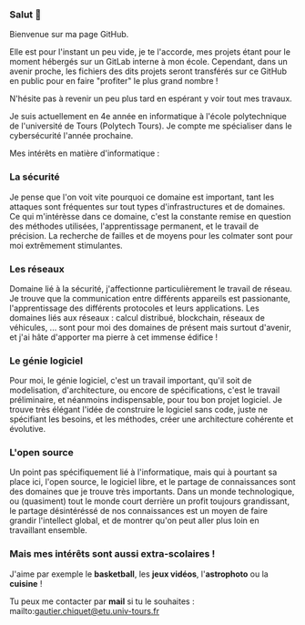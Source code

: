 ### Salut 👋

Bienvenue sur ma page GitHub. 

Elle est pour l'instant un peu vide, je te l'accorde, mes projets étant pour le moment hébergés sur un GitLab interne à mon école.
Cependant, dans un avenir proche, les fichiers des dits projets seront transférés sur ce GitHub en public pour en faire "profiter" le plus grand nombre ! 

N'hésite pas à revenir un peu plus tard en espérant y voir tout mes travaux.

Je suis actuellement en 4e année en informatique à l'école polytechnique de l'université de Tours (Polytech Tours). 
Je compte me spécialiser dans le cybersécurité l'année prochaine.

Mes intérêts en matière d'informatique : 
### La sécurité
Je pense que l'on voit vite pourquoi ce domaine est important, tant les attaques sont fréquentes sur tout types d'infrastructures et de domaines.
Ce qui m'intérèsse dans ce domaine, c'est la constante remise en question des méthodes utilisées, l'apprentissage permanent, et le travail 
de précision. La recherche de failles et de moyens pour les colmater sont pour moi extrêmement stimulantes.


### Les réseaux
Domaine lié à la sécurité, j'affectionne particulièrement le travail de réseau. Je trouve que la communication entre différents appareils est passionante,
l'apprentissage des différents protocoles et leurs applications. Les domaines liés aux réseaux : calcul distribué, blockchain, réseaux de véhicules, ...
sont pour moi des domaines de présent mais surtout d'avenir, et j'ai hâte d'apporter ma pierre à cet immense édifice !

### Le génie logiciel
Pour moi, le génie logiciel, c'est un travail important, qu'il soit de modelisation, d'architecture, ou encore de spécifications, c'est le travail préliminaire,
et néanmoins indispensable, pour tou bon projet logiciel. Je trouve très élégant l'idée de construire le logiciel sans code, juste ne spécifiant les besoins,
et les méthodes, créer une architecture cohérente et évolutive. 

### L'open source

Un point pas spécifiquement lié à l'informatique, mais qui à pourtant sa place ici, l'open source, le logiciel libre, et le partage de connaissances sont des domaines
que je trouve très importants. Dans un monde technologique, ou (quasiment) tout le monde court derrière un profit toujours grandissant, le partage désintéréssé
de nos connaissances est un moyen de faire grandir l'intellect global, et de montrer qu'on peut aller plus loin en travaillant ensemble.

### Mais mes intérêts sont aussi extra-scolaires !
J'aime par exemple le **basketball**, les **jeux vidéos**, l'**astrophoto** ou la **cuisine** !





Tu peux me contacter par **mail** si tu le souhaites : mailto:gautier.chiquet@etu.univ-tours.fr

<!--
**Liptionne/Liptionne** is a ✨ _special_ ✨ repository because its `README.md` (this file) appears on your GitHub profile.

Here are some ideas to get you started:

- 🔭 I’m currently working on ...
- 🌱 I’m currently learning ...
- 👯 I’m looking to collaborate on ...
- 🤔 I’m looking for help with ...
- 💬 Ask me about ...
- 📫 How to reach me: ...
- 😄 Pronouns: ...
- ⚡ Fun fact: ...
-->
